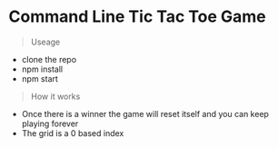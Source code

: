 # Command Line Tic Tac Toe Game

> Useage
 - clone the repo
 - npm install
 - npm start

> How it works
 - Once there is a winner the game will reset itself and you can keep playing forever
 - The grid is a 0 based index